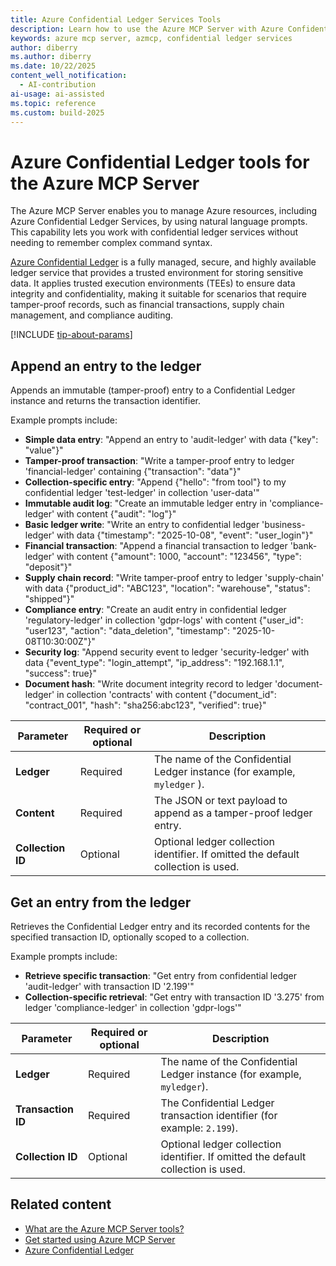 ```yaml
---
title: Azure Confidential Ledger Services Tools
description: Learn how to use the Azure MCP Server with Azure Confidential Ledger Services to manage tamper-proof ledger entries using natural language prompts.
keywords: azure mcp server, azmcp, confidential ledger services
author: diberry
ms.author: diberry
ms.date: 10/22/2025
content_well_notification: 
  - AI-contribution
ai-usage: ai-assisted
ms.topic: reference
ms.custom: build-2025
--- 
```


# Azure Confidential Ledger tools for the Azure MCP Server

The Azure MCP Server enables you to manage Azure resources, including Azure Confidential Ledger Services, by using natural language prompts. This capability lets you work with confidential ledger services without needing to remember complex command syntax.

[Azure Confidential Ledger](/azure/confidential-ledger) is a fully managed, secure, and highly available ledger service that provides a trusted environment for storing sensitive data. It applies trusted execution environments (TEEs) to ensure data integrity and confidentiality, making it suitable for scenarios that require tamper-proof records, such as financial transactions, supply chain management, and compliance auditing.

[!INCLUDE [tip-about-params](../includes/tools/parameter-consideration.md)]

## Append an entry to the ledger

<!-- `azmcp confidentialledger entries append` -->

Appends an immutable (tamper-proof) entry to a Confidential Ledger instance and returns the transaction identifier.

Example prompts include:

- **Simple data entry**: "Append an entry to 'audit-ledger' with data {"key": "value"}"
- **Tamper-proof transaction**: "Write a tamper-proof entry to ledger 'financial-ledger' containing {"transaction": "data"}"
- **Collection-specific entry**: "Append {"hello": "from tool"} to my confidential ledger 'test-ledger' in collection 'user-data'"
- **Immutable audit log**: "Create an immutable ledger entry in 'compliance-ledger' with content {"audit": "log"}"
- **Basic ledger write**: "Write an entry to confidential ledger 'business-ledger' with data {"timestamp": "2025-10-08", "event": "user_login"}"
- **Financial transaction**: "Append a financial transaction to ledger 'bank-ledger' with content {"amount": 1000, "account": "123456", "type": "deposit"}"
- **Supply chain record**: "Write tamper-proof entry to ledger 'supply-chain' with data {"product_id": "ABC123", "location": "warehouse", "status": "shipped"}"
- **Compliance entry**: "Create an audit entry in confidential ledger 'regulatory-ledger' in collection 'gdpr-logs' with content {"user_id": "user123", "action": "data_deletion", "timestamp": "2025-10-08T10:30:00Z"}"
- **Security log**: "Append security event to ledger 'security-ledger' with data {"event_type": "login_attempt", "ip_address": "192.168.1.1", "success": true}"
- **Document hash**: "Write document integrity record to ledger 'document-ledger' in collection 'contracts' with content {"document_id": "contract_001", "hash": "sha256:abc123", "verified": true}"

| Parameter |  Required or optional | Description |
|-----------------------|----------------------|-------------|
| **Ledger** |  Required | The name of the Confidential Ledger instance (for example, `myledger` ). |
| **Content** |  Required | The JSON or text payload to append as a tamper-proof ledger entry. |
| **Collection ID** |  Optional | Optional ledger collection identifier. If omitted the default collection is used. |

## Get an entry from the ledger

<!-- azmcp confidentialledger entries get -->

Retrieves the Confidential Ledger entry and its recorded contents for the specified transaction ID, optionally scoped to a collection.

Example prompts include:

- **Retrieve specific transaction**: "Get entry from confidential ledger 'audit-ledger' with transaction ID '2.199'"
- **Collection-specific retrieval**: "Get entry with transaction ID '3.275' from ledger 'compliance-ledger' in collection 'gdpr-logs'"

| Parameter |  Required or optional | Description |
|-----------------------|----------------------|-------------|
| **Ledger** |  Required | The name of the Confidential Ledger instance (for example, `myledger`). |
| **Transaction ID** |  Required | The Confidential Ledger transaction identifier (for example: `2.199`). |
| **Collection ID** |  Optional | Optional ledger collection identifier. If omitted the default collection is used. |

## Related content

- [What are the Azure MCP Server tools?](index.md)
- [Get started using Azure MCP Server](../get-started.md)
- [Azure Confidential Ledger](/azure/confidential-ledger)